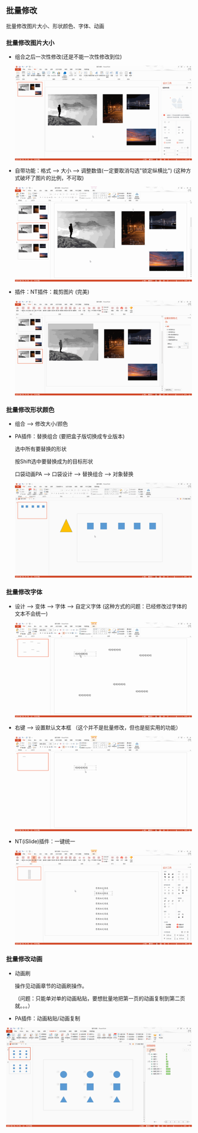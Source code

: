 ## 批量修改

批量修改图片大小、形状颜色、字体、动画



### 批量修改图片大小

- 组合之后一次性修改(还是不能一次性修改到位)

  ![用组合的方式批量修改图片大小](https://raw.githubusercontent.com/huxiaoning/img/master/20201226234948.gif)

- 自带功能：格式 --> 大小 --> 调整数值(一定要取消勾选"锁定纵横比") (这种方式破坏了图片的比例，不可取)

  ![自带功能](https://raw.githubusercontent.com/huxiaoning/img/master/20201226235505.gif)

- 插件：NT插件：裁剪图片 (完美)

  ![islide裁剪图片](https://raw.githubusercontent.com/huxiaoning/img/master/20201226235840.gif)

### 批量修改形状颜色

- 组合 --> 修改大小/颜色

- PA插件：替换组合 (要把盒子版切换成专业版本)

  选中所有要替换的形状

  按Shift选中要替换成为的目标形状

  口袋动画PA --> 口袋设计 --> 替换组合 --> 对象替换

  ![批量修改形状颜色](https://raw.githubusercontent.com/huxiaoning/img/master/20201227231248.gif)

### 批量修改字体

- 设计 --> 变体 --> 字体 --> 自定义字体  (这种方式的问题：已经修改过字体的文本不会统一)

  ![自定义字体](https://raw.githubusercontent.com/huxiaoning/img/master/20201227001046.gif)

- 右键 --> 设置默认文本框 （这个并不是批量修改，但也是挺实用的功能）

  ![设置默认文本框](https://raw.githubusercontent.com/huxiaoning/img/master/20201227001643.gif)

- NT(iSlide)插件：一键统一

  ![统一字体](https://raw.githubusercontent.com/huxiaoning/img/master/20201227002231.gif)

### 批量修改动画

- 动画刷

  操作见动画章节的动画刷操作。

  （问题：只能单对单的动画粘贴，要想批量地把第一页的动画复制到第二页就。。。）

- PA插件：动画粘贴/动画复制

![批量复制动画](https://raw.githubusercontent.com/huxiaoning/img/master/20201227232056.gif)